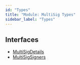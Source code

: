 ```yaml
---
id: "Types"
title: "Module: MultiSig Types"
sidebar_label: "Types"
---
```


## Interfaces

- [MultiSigDetails](../../../../../../interfaces/API/Entities/Account/MultiSig/Types/MultiSigDetails/MultiSigDetails.md)
- [MultiSigSigners](../../../../../../interfaces/API/Entities/Account/MultiSig/Types/MultiSigSigners/MultiSigSigners.md)
